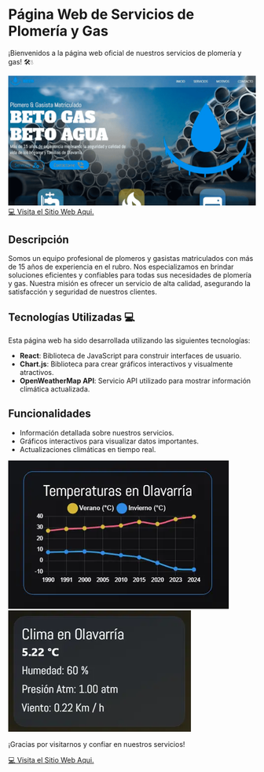 # Página Web de Servicios de Plomería y Gas

¡Bienvenidos a la página web oficial de nuestros servicios de plomería y gas! 🛠️💧

![Vista Previa](./public/web_preview.png)
[💻 Visita el Sitio Web Aqui.](https://eitansteven.github.io/beto-service)

## Descripción

Somos un equipo profesional de plomeros y gasistas matriculados con más de 15 años de experiencia en el rubro. Nos especializamos en brindar soluciones eficientes y confiables para todas sus necesidades de plomería y gas. Nuestra misión es ofrecer un servicio de alta calidad, asegurando la satisfacción y seguridad de nuestros clientes.

## Tecnologías Utilizadas 💻

Esta página web ha sido desarrollada utilizando las siguientes tecnologías:

- **React**: Biblioteca de JavaScript para construir interfaces de usuario.
- **Chart.js**: Biblioteca para crear gráficos interactivos y visualmente atractivos.
- **OpenWeatherMap API**: Servicio API utilizado para mostrar información climática actualizada.

## Funcionalidades

- Información detallada sobre nuestros servicios.
- Gráficos interactivos para visualizar datos importantes.
- Actualizaciones climáticas en tiempo real.

![Gráfico Chart.js](./public/graph_preview.webp)
![Datos Climáticos](./public/api_info_preview.webp)

¡Gracias por visitarnos y confiar en nuestros servicios!

[💻 Visita el Sitio Web Aqui.](https://eitansteven.github.io/beto-service)
